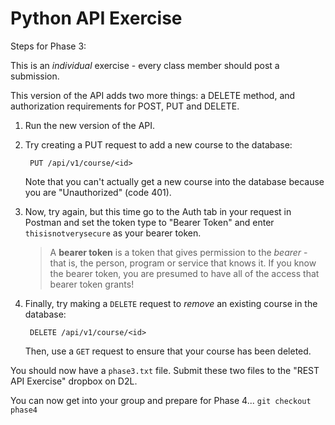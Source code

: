 # Python API Exercise

Steps for Phase 3:

This is an *individual* exercise - every class member should post a submission.

This version of the API adds two more things: a DELETE method, and authorization requirements for POST, PUT and DELETE.

1. Run the new version of the API.
2. Try creating a PUT request to add a new course to the database:

        PUT /api/v1/course/<id>

    Note that you can't actually get a new course into the database because you are "Unauthorized" (code 401).

3. Now, try again, but this time go to the Auth tab in your request in Postman and set the token type to "Bearer Token" and enter `thisisnotverysecure` as your bearer token. 

    > A **bearer token** is a token that gives permission to the *bearer* - that is, the person, program or service that knows it. If you know the bearer token, you are presumed to have all of the access that bearer token grants!

4. Finally, try making a `DELETE` request to *remove* an existing course in the database:
        
        DELETE /api/v1/course/<id>

    Then, use a `GET` request to ensure that your course has been deleted.

You should now have a `phase3.txt` file. Submit these two files to the "REST API Exercise" dropbox on D2L. 

You can now get into your group and prepare for Phase 4... `git checkout phase4`
